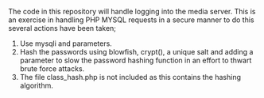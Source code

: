 The code in this repository will handle logging into the media server.  This is an exercise 
in handling PHP MYSQL requests in a secure manner to do this several actions have been taken;
1. Use mysqli and parameters.
2. Hash the passwords using blowfish, crypt(), a unique salt and adding a parameter to slow the    password hashing function in an effort to thwart brute force attacks.
3. The file class_hash.php is not included as this contains the hashing algorithm.
